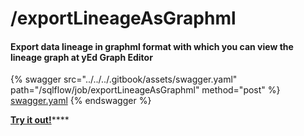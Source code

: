 # /exportLineageAsGraphml

#### Export data lineage in graphml format with which you can view the lineage graph at yEd Graph Editor

{% swagger src="../../../.gitbook/assets/swagger.yaml" path="/sqlflow/job/exportLineageAsGraphml" method="post" %}
[swagger.yaml](../../../.gitbook/assets/swagger.yaml)
{% endswagger %}

[**Try it out!**](../../swagger-ui.md)****
